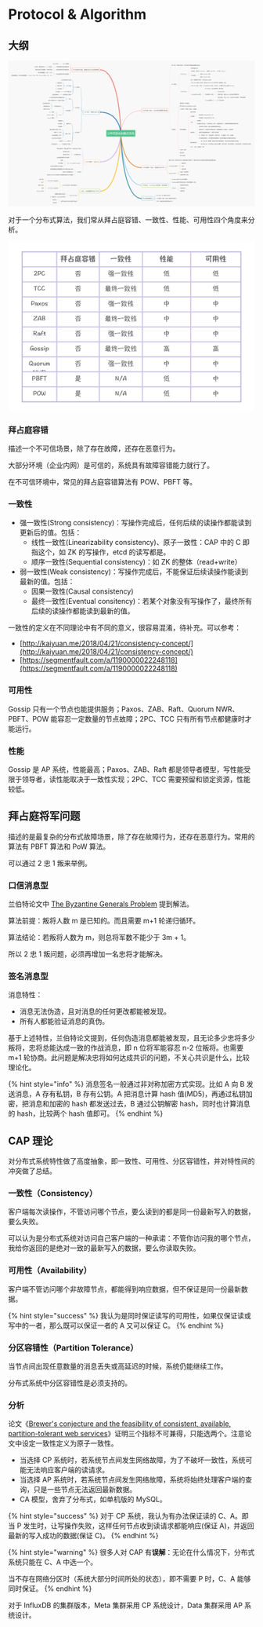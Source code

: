 # Protocol & Algorithm

## 大纲

![](../../.gitbook/assets/image%20%28330%29.png)

对于一个分布式算法，我们常从拜占庭容错、一致性、性能、可用性四个角度来分析。

![](../../.gitbook/assets/image%20%28328%29.png)

### 拜占庭容错

描述一个不可信场景，除了存在故障，还存在恶意行为。

大部分环境（企业内网）是可信的，系统具有故障容错能力就行了。

在不可信环境中，常见的拜占庭容错算法有 POW、PBFT 等。

### 一致性

* 强一致性\(Strong consistency\)：写操作完成后，任何后续的读操作都能读到更新后的值。包括：
  * 线性一致性\(Linearizability consistency\)、原子一致性：CAP 中的 C 即指这个，如 ZK 的写操作，etcd 的读写都是。
  * 顺序一致性\(Sequential consistency\)：如 ZK 的整体（read+write）
* 弱一致性\(Weak consistency\)：写操作完成后，不能保证后续读操作能读到最新的值。包括：
  * 因果一致性\(Causal consistency\)
  * 最终一致性\(Eventual consitency\)：若某个对象没有写操作了，最终所有后续的读操作都能读到最新的值。

一致性的定义在不同理论中有不同的意义，很容易混淆，待补充。可以参考：

* [http://kaiyuan.me/2018/04/21/consistency-concept/](http://kaiyuan.me/2018/04/21/consistency-concept/)
* [https://segmentfault.com/a/1190000022248118](https://segmentfault.com/a/1190000022248118)

### 可用性

Gossip 只有一个节点也能提供服务；Paxos、ZAB、Raft、Quorum NWR、PBFT、POW 能容忍一定数量的节点故障；2PC、TCC 只有所有节点都健康时才能运行。

### 性能

Gossip 是 AP 系统，性能最高；Paxos、ZAB、Raft 都是领导者模型，写性能受限于领导者，读性能取决于一致性实现；2PC、TCC 需要预留和锁定资源，性能较低。

## 拜占庭将军问题

描述的是最复杂的分布式故障场景，除了存在故障行为，还存在恶意行为。常用的算法有 PBFT 算法和 PoW 算法。

可以通过 2 忠 1 叛来举例。

### 口信消息型

兰伯特论文中 [The Byzantine Generals Problem](https://www.microsoft.com/en-us/research/publication/byzantine-generals-problem/) 提到解法。

算法前提：叛将人数 m 是已知的。而且需要 m+1 轮递归循环。

算法结论：若叛将人数为 m，则总将军数不能少于 3m + 1。

所以 2 忠 1 叛问题，必须再增加一名忠将才能解决。

### 签名消息型

消息特性：

* 消息无法伪造，且对消息的任何更改都能被发现。
* 所有人都能验证消息的真伪。

基于上述特性，兰伯特论文提到，任何伪造消息都能被发现，且无论多少忠将多少叛将，忠将总能达成一致的作战消息，即 n 位将军能容忍 n-2 位叛将。也需要 m+1 轮协商。此问题是解决忠将如何达成共识的问题，不关心共识是什么，比较理论化。

{% hint style="info" %}
消息签名一般通过非对称加密方式实现。比如 A 向 B 发送消息，A 存有私钥，B 存有公钥。A 把消息计算 hash 值\(MD5\)，再通过私钥加密，把消息和加密的 hash 都发送过去，B 通过公钥解密 hash，同时也计算消息的 hash，比较两个 hash 值即可。
{% endhint %}

## CAP 理论

对分布式系统特性做了高度抽象，即一致性、可用性、分区容错性，并对特性间的冲突做了总结。

### 一致性（Consistency）

客户端每次读操作，不管访问哪个节点，要么读到的都是同一份最新写入的数据，要么失败。

可以认为是分布式系统对访问自己客户端的一种承诺：不管你访问我的哪个节点，我给你返回的是绝对一致的最新写入的数据，要么你读取失败。

### 可用性（Availability）

客户端不管访问哪个非故障节点，都能得到响应数据，但不保证是同一份最新数据。

{% hint style="success" %}
我认为是同时保证读写的可用性，如果仅保证读或写中的一者，那么既可以保证一者的 A 又可以保证 C。
{% endhint %}

### 分区容错性（Partition Tolerance）

当节点间出现任意数量的消息丢失或高延迟的时候，系统仍能继续工作。

分布式系统中分区容错性是必须支持的。

### 分析

论文《[Brewer's conjecture and the feasibility of consistent, available, partition-tolerant web services](https://dl.acm.org/doi/10.1145/564585.564601)》证明三个指标不可兼得，只能选两个。注意论文中设定一致性定义为原子一致性。

* 当选择 CP 系统时，若系统节点间发生网络故障，为了不破坏一致性，系统可能无法响应客户端的读请求。
* 当选择 AP 系统时，若系统节点间发生网络故障，系统将始终处理客户端的查询，只是一些节点无法返回最新数据。
* CA 模型，舍弃了分布式，如单机版的 MySQL。

{% hint style="success" %}
对于 CP 系统，我认为有办法保证读的 C、A。即当 P 发生时，让写操作失败，这样任何节点收到读请求都能响应\(保证 A\)，并返回最新的写入成功的数据\(保证 C\)。
{% endhint %}

{% hint style="warning" %}
很多人对 CAP 有**误解**：无论在什么情况下，分布式系统只能在 C、A 中选一个。

当不存在网络分区时（系统大部分时间所处的状态），即不需要 P 时，C、A 能够同时保证。
{% endhint %}

对于 InfluxDB 的集群版本，Meta 集群采用 CP 系统设计，Data 集群采用 AP 系统设计。

